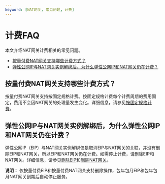 ```yaml
---
keyword: [NAT网关, 常见问题, 计费]
---
```


# 计费FAQ

本文介绍NAT网关计费相关的常见问题。

-   [按量付费NAT网关支持哪些计费方式？](#section_3tw_bpc_d0o)
-   [弹性公网IP与NAT网关实例解绑后，为什么弹性公网IP和NAT网关仍在计费？](#section_k9h_r41_iol)

## 按量付费NAT网关支持哪些计费方式？

按量付费NAT网关支持按固定规格计费。按固定规格计费每个计费周期的费用固定，费用不会因NAT网关的处理量发生变化。详细信息，请参见[按固定规格计费](/intl.zh-CN/产品定价/按量付费.md)。

## 弹性公网IP与NAT网关实例解绑后，为什么弹性公网IP和NAT网关仍在计费？

弹性公网IP（EIP）与NAT网关实例解绑仅是取消EIP与NAT网关的关联，并没有删除EIP和NAT网关，所以EIP和NAT网关仍在计费。如需停止计费，请删除EIP和NAT网关。详细信息，请参见[删除EIP](/intl.zh-CN/用户指南/管理按量计费实例/释放EIP.md)和[删除NAT网关]()。

**说明：** 仅按量付费EIP和按量付费NAT网关支持删除操作，包年包月EIP和包年包月NAT网关到期后自动停止服务。

